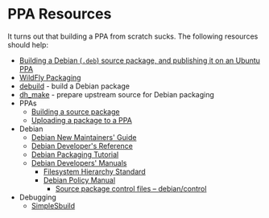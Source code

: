 # PPA Resources

It turns out that building a PPA from scratch sucks. The following resources should help:
* [Building a Debian (`.deb`) source package, and publishing it on an Ubuntu PPA](https://saveriomiroddi.github.io/Building-a-debian-deb-source-package-and-publishing-it-on-an-ubuntu-ppa/)
* [WildFly Packaging](https://github.com/mattthias/wildfly-packaging)
* [debuild](http://manpages.ubuntu.com/manpages/focal/man1/debuild.1.html) - build a Debian package
* [dh_make](https://manpages.debian.org/testing/dh-make/dh_make.1.en.html) - prepare upstream source for Debian packaging
* PPAs
  * [Building a source package](https://help.launchpad.net/Packaging/PPA/BuildingASourcePackage)
  * [Uploading a package to a PPA](https://help.launchpad.net/Packaging/PPA/Uploading)
* Debian
  * [Debian New Maintainers' Guide](https://www.debian.org/doc/manuals/maint-guide/index.en.html)
  * [Debian Developer's Reference](https://www.debian.org/doc/manuals/developers-reference/index.en.html)
  * [Debian Packaging Tutorial](https://www.debian.org/doc/manuals/packaging-tutorial/packaging-tutorial)
  * [Debian Developers' Manuals](https://www.debian.org/doc/devel-manuals)
    * [Filesystem Hierarchy Standard](https://www.debian.org/doc/packaging-manuals/fhs/fhs-3.0.html)
    * [Debian Policy Manual](https://www.debian.org/doc/debian-policy/)
      * [Source package control files – debian/control](https://www.debian.org/doc/debian-policy/ch-controlfields.html#source-package-control-files-debian-control)
* Debugging
  * [SimpleSbuild](https://wiki.ubuntu.com/SimpleSbuild)
